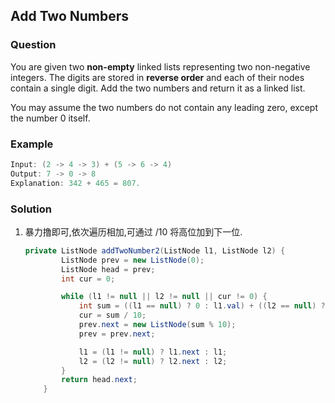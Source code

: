 ## Add Two Numbers ##

### Question ###

You are given two **non-empty** linked lists representing two non-negative integers. The digits are stored in **reverse order** and each of their nodes contain a single digit. Add the two numbers and return it as a linked list.

You may assume the two numbers do not contain any leading zero, except the number 0 itself.



### Example ###

```java
Input: (2 -> 4 -> 3) + (5 -> 6 -> 4)
Output: 7 -> 0 -> 8
Explanation: 342 + 465 = 807.
```

### Solution ###

1. 暴力撸即可,依次遍历相加,可通过 /10 将高位加到下一位.

   ```java
   private ListNode addTwoNumber2(ListNode l1, ListNode l2) {
           ListNode prev = new ListNode(0);
           ListNode head = prev;
           int cur = 0;
   
           while (l1 != null || l2 != null || cur != 0) {
               int sum = ((l1 == null) ? 0 : l1.val) + ((l2 == null) ? 0 : l2.val) + cur;
               cur = sum / 10;
               prev.next = new ListNode(sum % 10);
               prev = prev.next;
   
               l1 = (l1 != null) ? l1.next : l1;
               l2 = (l2 != null) ? l2.next : l2;
           }
           return head.next;
       }
   ```
